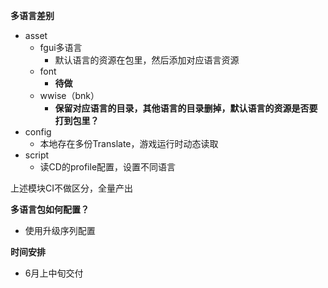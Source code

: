 **多语言差别**
* asset
    * fgui多语言
        * 默认语言的资源在包里，然后添加对应语言资源
    * font
        * **待做**
    * wwise（bnk）
        * **保留对应语言的目录，其他语言的目录删掉，默认语言的资源是否要打到包里？**
* config
    * 本地存在多份Translate，游戏运行时动态读取
* script
    * 读CD的profile配置，设置不同语言

上述模块CI不做区分，全量产出

**多语言包如何配置？**
* 使用升级序列配置

**时间安排**

* 6月上中旬交付


